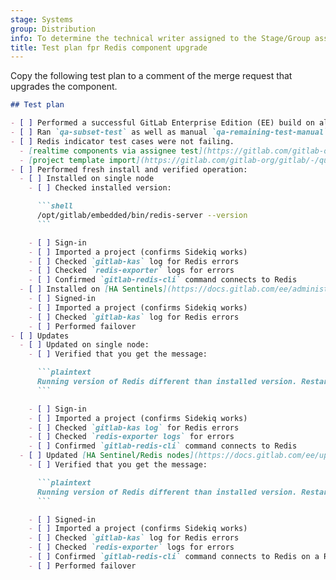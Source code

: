```yaml
---
stage: Systems
group: Distribution
info: To determine the technical writer assigned to the Stage/Group associated with this page, see https://handbook.gitlab.com/handbook/product/ux/technical-writing/#assignments
title: Test plan fpr Redis component upgrade
---
```


Copy the following test plan to a comment of the merge request that upgrades the component.

````markdown
## Test plan

- [ ] Performed a successful GitLab Enterprise Edition (EE) build on all supported platforms (include `build-package-on-all-os` job).
- [ ] Ran `qa-subset-test` as well as manual `qa-remaining-test-manual` CI/CD test job for both GitLab Enterprise Edition and GitLab Community Edition.
- [ ] Redis indicator test cases were not failing.
  - [realtime components via assignee test](https://gitlab.com/gitlab-org/gitlab/-/quality/test_cases/347941)
  - [project template import](https://gitlab.com/gitlab-org/gitlab/-/quality/test_cases/347932)
- [ ] Performed fresh install and verified operation:
  - [ ] Installed on single node
    - [ ] Checked installed version:

      ```shell
      /opt/gitlab/embedded/bin/redis-server --version
      ```

    - [ ] Sign-in
    - [ ] Imported a project (confirms Sidekiq works)
    - [ ] Checked `gitlab-kas` log for Redis errors
    - [ ] Checked `redis-exporter` logs for errors
    - [ ] Confirmed `gitlab-redis-cli` command connects to Redis
  - [ ] Installed on [HA Sentinels](https://docs.gitlab.com/ee/administration/redis/replication_and_failover.html)
    - [ ] Signed-in
    - [ ] Imported a project (confirms Sidekiq works)
    - [ ] Checked `gitlab-kas` log for Redis errors
    - [ ] Performed failover
- [ ] Updates
  - [ ] Updated on single node:
    - [ ] Verified that you get the message:

      ```plaintext
      Running version of Redis different than installed version. Restart redis"
      ```

    - [ ] Sign-in
    - [ ] Imported a project (confirms Sidekiq works)
    - [ ] Checked `gitlab-kas log` for Redis errors
    - [ ] Checked `redis-exporter logs` for errors
    - [ ] Confirmed `gitlab-redis-cli` command connects to Redis
  - [ ] Updated [HA Sentinel/Redis nodes](https://docs.gitlab.com/ee/update/zero_downtime.html#redis-ha-using-sentinel)
    - [ ] Verified that you get the message:

      ```plaintext
      Running version of Redis different than installed version. Restart redis"
      ```

    - [ ] Signed-in
    - [ ] Imported a project (confirms Sidekiq works)
    - [ ] Checked `gitlab-kas` log for Redis errors
    - [ ] Checked `redis-exporter` logs for errors
    - [ ] Confirmed `gitlab-redis-cli` command connects to Redis on a Redis node
    - [ ] Performed failover
````
